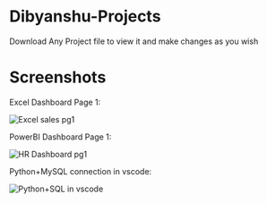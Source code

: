 # Dibyanshu-Projects
Download Any Project file to view it and make changes as you wish 

# Screenshots

Excel Dashboard Page 1:

![Excel sales pg1](https://github.com/user-attachments/assets/9e24a96a-a12e-4c2b-ac63-be043ac16164)

PowerBI Dashboard Page 1:

![HR Dashboard pg1](https://github.com/user-attachments/assets/98d0860b-1295-4ae9-9ed4-19c9a6b4c4ff)


Python+MySQL connection in vscode:

![Python+SQL in vscode](https://github.com/user-attachments/assets/6df4ec35-cf7f-48bc-a22a-a68dbc870138)
